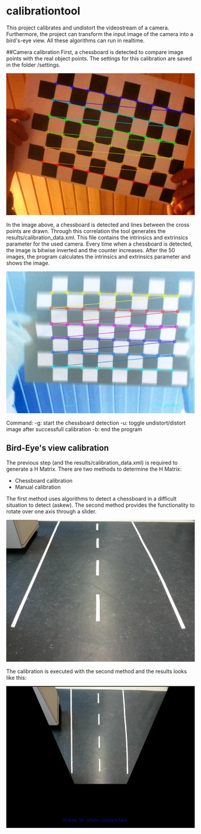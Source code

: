 # calibrationtool
This project calibrates and undistort the videostream of a camera.
Furthermore, the project can transform the input image of the camera into a bird's-eye view.
All these algorithms can run in realtime.

##Camera calibration
First, a chessboard is detected to compare image points with the real object points.
The settings for this calibration are saved in the folder /settings.

![Chessboard detection](examples/chessboard_detection.jpg)

In the image above, a chessboard is detected and lines between the cross points are drawn.
Through this correlation the tool generates the results/calibration_data.xml.
This file contains the intrinsics and extrinsics parameter for the used camera.
Every time when a chessboard is detected, the image is bitwise inverted and the counter increases.
After the 50 images, the program calculates the intrinsics and extrinsics parameter and shows the image.

![Chessboard detection with bitwise inverting](examples/chessboard_detection_bitwise.jpg)

Command:
-g: start the chessboard detection
-u: toggle undistort/distort image after successfull calibration
-b: end the program

## Bird-Eye's view calibration
The previous step (and the results/calibration_data.xml) is required to generate a H Matrix.
There are two methods to determine the H Matrix:
* Chessboard calibration
* Manual calibration

The first method uses algorithms to detect a chessboard in a difficult situation to detect (askew).
The second method provides the functionality to rotate over one axis through a slider.

![Input image of a lane](examples/input_image.jpg)

The calibration is executed with the second method and the results looks like this:

![Bird-Eye's view of the lane](examples/bird_eye_view.jpg)
